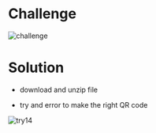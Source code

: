 # Challenge

![challenge](https://github.com/urhnh/ctfwriteup/assets/149639198/248010ef-ed25-4a5e-830f-678ab35326b7)

# Solution

- download and unzip file

- try and error to make the right QR code

![try14](https://github.com/urhnh/ctfwriteup/assets/149639198/11ea8ec8-7c33-45f9-8e28-0bf0f72cc7e6)
